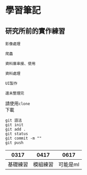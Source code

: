 # 學習筆記
## 研究所前的實作練習
```````````````````````
影像處理

爬蟲

資料庫串接、使用

資料處理

UI製作
```````````````````````
```````````````````````
還未整理完
```````````````````````
請使用``clone``<br/>下載
```````````````````````
git 語法
git init
git add .
git status 
git commit -m ""
git push
`````````````````````````````````````

|0317|0417|0617|
|----|-----|-------|
|基礎練習|模組練習|可能是ml|
